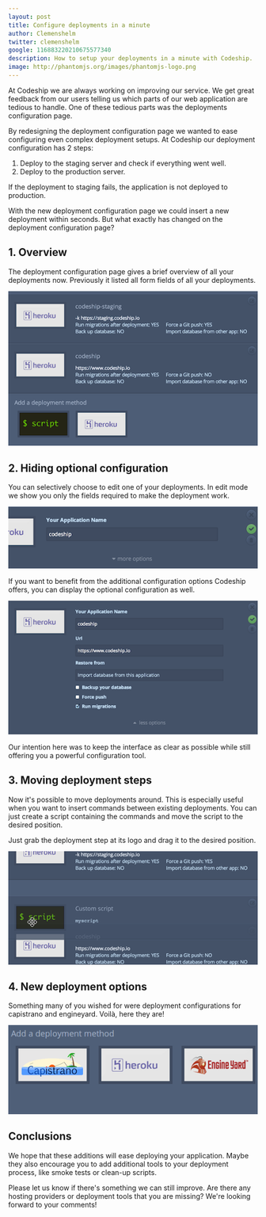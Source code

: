 ```yaml
---
layout: post
title: Configure deployments in a minute
author: Clemenshelm
twitter: clemenshelm
google: 116883220210675577340
description: How to setup your deployments in a minute with Codeship.
image: http://phantomjs.org/images/phantomjs-logo.png
---
```

At Codeship we are always working on improving our service. We get great feedback
from our users telling us which parts of our web application are tedious to handle.
One of these tedious parts was the deployments configuration page.

By redesigning the deployment configuration page we wanted to ease configuring
even complex deployment setups. At Codeship our deployment configuration
has 2 steps:

1. Deploy to the staging server and check if everything went well.
2. Deploy to the production server.

If the deployment to staging fails, the application is not deployed to production.

With the new deployment configuration page we could insert a new deployment
within seconds. But what exactly has changed on the deployment configuration page?

## 1. Overview

The deployment configuration page gives a brief overview of all your deployments
now. Previously it listed all form fields of all your deployments.

![Screenshot deployment page overview](/images/deploymentconfiguration/overview.png)

## 2. Hiding optional configuration

You can selectively choose to edit one of your deployments. In edit mode we show
you only the fields required to make the deployment work.

![Screenshot edit mode collapsed](/images/deploymentconfiguration/edit-mode-collapsed.png)

If you want to benefit from the additional configuration options Codeship offers,
you can display the optional configuration as well.

![Screenshot edit mode expanded](/images/deploymentconfiguration/edit-mode-expanded.png)

Our intention here was to keep the interface as clear as possible while still
offering you a powerful configuration tool.

## 3. Moving deployment steps

Now it's possible to move deployments around. This is especially useful when you
want to insert commands between existing deployments. You can just create a
script containing the commands and move the script to the desired position.

Just grab the deployment step at its logo and drag it to the desired position.

![Screenshot dragging deployment steps](/images/deploymentconfiguration/move.png)

## 4. New deployment options

Something many of you wished for were deployment configurations for capistrano
and engineyard. Voilà, here they are!

![EngineYard and Capistrano deployment](/images/deploymentconfiguration/engineyard_capistrano.png)

## Conclusions

We hope that these additions will ease deploying your application. Maybe they
also encourage you to add additional tools to your deployment process, like
smoke tests or clean-up scripts.

Please let us know if there's something we can still improve. Are there any
hosting providers or deployment tools that you are missing? We're looking
forward to your comments!

